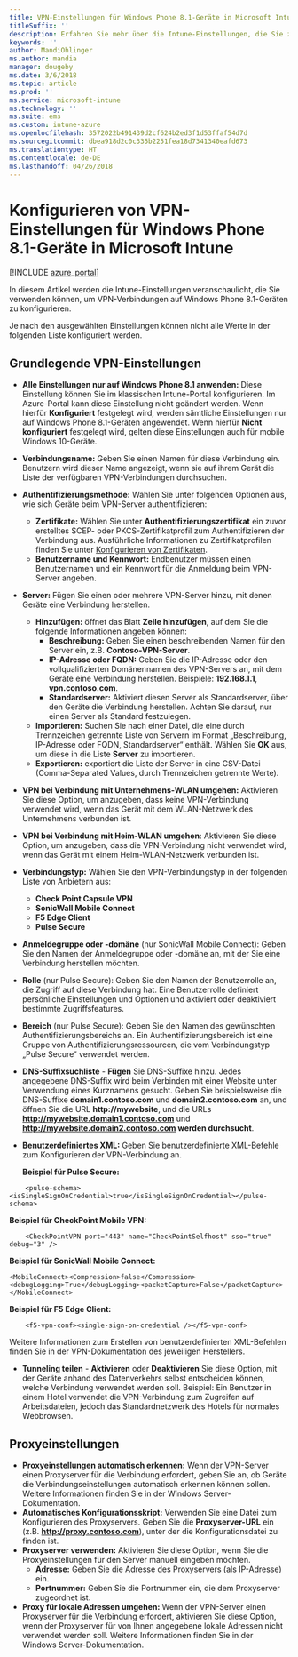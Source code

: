 ```yaml
---
title: VPN-Einstellungen für Windows Phone 8.1-Geräte in Microsoft Intune
titleSuffix: ''
description: Erfahren Sie mehr über die Intune-Einstellungen, die Sie zum Konfigurieren von VPN-Verbindungen auf Windows Phone 8.1-Geräten verwenden können.
keywords: ''
author: MandiOhlinger
ms.author: mandia
manager: dougeby
ms.date: 3/6/2018
ms.topic: article
ms.prod: ''
ms.service: microsoft-intune
ms.technology: ''
ms.suite: ems
ms.custom: intune-azure
ms.openlocfilehash: 3572022b491439d2cf624b2ed3f1d53ffaf54d7d
ms.sourcegitcommit: dbea918d2c0c335b2251fea18d7341340eafd673
ms.translationtype: HT
ms.contentlocale: de-DE
ms.lasthandoff: 04/26/2018
---
```

# <a name="configure-vpn-settings-in-microsoft-intune-for-devices-running-windows-phone-81"></a>Konfigurieren von VPN-Einstellungen für Windows Phone 8.1-Geräte in Microsoft Intune

[!INCLUDE [azure_portal](./includes/azure_portal.md)]

In diesem Artikel werden die Intune-Einstellungen veranschaulicht, die Sie verwenden können, um VPN-Verbindungen auf Windows Phone 8.1-Geräten zu konfigurieren.


Je nach den ausgewählten Einstellungen können nicht alle Werte in der folgenden Liste konfiguriert werden.

## <a name="base-vpn-settings"></a>Grundlegende VPN-Einstellungen

- **Alle Einstellungen nur auf Windows Phone 8.1 anwenden:** Diese Einstellung können Sie im klassischen Intune-Portal konfigurieren. Im Azure-Portal kann diese Einstellung nicht geändert werden. Wenn hierfür **Konfiguriert** festgelegt wird, werden sämtliche Einstellungen nur auf Windows Phone 8.1-Geräten angewendet. Wenn hierfür **Nicht konfiguriert** festgelegt wird, gelten diese Einstellungen auch für mobile Windows 10-Geräte.
- **Verbindungsname:** Geben Sie einen Namen für diese Verbindung ein. Benutzern wird dieser Name angezeigt, wenn sie auf ihrem Gerät die Liste der verfügbaren VPN-Verbindungen durchsuchen.
- **Authentifizierungsmethode:** Wählen Sie unter folgenden Optionen aus, wie sich Geräte beim VPN-Server authentifizieren:
    - **Zertifikate:** Wählen Sie unter **Authentifizierungszertifikat** ein zuvor erstelltes SCEP- oder PKCS-Zertifikatprofil zum Authentifizieren der Verbindung aus. Ausführliche Informationen zu Zertifikatprofilen finden Sie unter [Konfigurieren von Zertifikaten](certificates-configure.md).
    - **Benutzername und Kennwort:** Endbenutzer müssen einen Benutzernamen und ein Kennwort für die Anmeldung beim VPN-Server angeben.
- **Server:** Fügen Sie einen oder mehrere VPN-Server hinzu, mit denen Geräte eine Verbindung herstellen.
    - **Hinzufügen:** öffnet das Blatt **Zeile hinzufügen**, auf dem Sie die folgende Informationen angeben können:
        - **Beschreibung:** Geben Sie einen beschreibenden Namen für den Server ein, z.B. **Contoso-VPN-Server**.
        - **IP-Adresse oder FQDN:** Geben Sie die IP-Adresse oder den vollqualifizierten Domänennamen des VPN-Servers an, mit dem Geräte eine Verbindung herstellen. Beispiele: **192.168.1.1**, **vpn.contoso.com**.
        - **Standardserver:** Aktiviert diesen Server als Standardserver, über den Geräte die Verbindung herstellen. Achten Sie darauf, nur einen Server als Standard festzulegen.
    - **Importieren:** Suchen Sie nach einer Datei, die eine durch Trennzeichen getrennte Liste von Servern im Format „Beschreibung, IP-Adresse oder FQDN, Standardserver“ enthält. Wählen Sie **OK** aus, um diese in die Liste **Server** zu importieren.
    - **Exportieren:** exportiert die Liste der Server in eine CSV-Datei (Comma-Separated Values, durch Trennzeichen getrennte Werte).

- **VPN bei Verbindung mit Unternehmens-WLAN umgehen:** Aktivieren Sie diese Option, um anzugeben, dass keine VPN-Verbindung verwendet wird, wenn das Gerät mit dem WLAN-Netzwerk des Unternehmens verbunden ist.
- **VPN bei Verbindung mit Heim-WLAN umgehen**: Aktivieren Sie diese Option, um anzugeben, dass die VPN-Verbindung nicht verwendet wird, wenn das Gerät mit einem Heim-WLAN-Netzwerk verbunden ist.

- **Verbindungstyp:** Wählen Sie den VPN-Verbindungstyp in der folgenden Liste von Anbietern aus:
    - **Check Point Capsule VPN**
    - **SonicWall Mobile Connect**
    - **F5 Edge Client**
    - **Pulse Secure**

- **Anmeldegruppe oder -domäne** (nur SonicWall Mobile Connect): Geben Sie den Namen der Anmeldegruppe oder -domäne an, mit der Sie eine Verbindung herstellen möchten.
- **Rolle** (nur Pulse Secure): Geben Sie den Namen der Benutzerrolle an, die Zugriff auf diese Verbindung hat. Eine Benutzerrolle definiert persönliche Einstellungen und Optionen und aktiviert oder deaktiviert bestimmte Zugriffsfeatures.
- **Bereich** (nur Pulse Secure): Geben Sie den Namen des gewünschten Authentifizierungsbereichs an. Ein Authentifizierungsbereich ist eine Gruppe von Authentifizierungsressourcen, die vom Verbindungstyp „Pulse Secure“ verwendet werden.

- **DNS-Suffixsuchliste** - **Fügen** Sie DNS-Suffixe hinzu. Jedes angegebene DNS-Suffix wird beim Verbinden mit einer Website unter Verwendung eines Kurznamens gesucht. Geben Sie beispielsweise die DNS-Suffixe **domain1.contoso.com** und **domain2.contoso.com** an, und öffnen Sie die URL **http://mywebsite**, und die URLs **http://mywebsite.domain1.contoso.com** und **http://mywebsite.domain2.contoso.com werden durchsucht**.

- **Benutzerdefiniertes XML:** Geben Sie benutzerdefinierte XML-Befehle zum Konfigurieren der VPN-Verbindung an.

    **Beispiel für Pulse Secure:**

```
    <pulse-schema><isSingleSignOnCredential>true</isSingleSignOnCredential></pulse-schema>
```

**Beispiel für CheckPoint Mobile VPN:**

```
    <CheckPointVPN port="443" name="CheckPointSelfhost" sso="true" debug="3" />
```

**Beispiel für SonicWall Mobile Connect:**
```
<MobileConnect><Compression>false</Compression><debugLogging>True</debugLogging><packetCapture>False</packetCapture></MobileConnect>
```

**Beispiel für F5 Edge Client:**
```
    <f5-vpn-conf><single-sign-on-credential /></f5-vpn-conf>
```

Weitere Informationen zum Erstellen von benutzerdefinierten XML-Befehlen finden Sie in der VPN-Dokumentation des jeweiligen Herstellers.

- **Tunneling teilen** - **Aktivieren** oder **Deaktivieren** Sie diese Option, mit der Geräte anhand des Datenverkehrs selbst entscheiden können, welche Verbindung verwendet werden soll. Beispiel: Ein Benutzer in einem Hotel verwendet die VPN-Verbindung zum Zugreifen auf Arbeitsdateien, jedoch das Standardnetzwerk des Hotels für normales Webbrowsen.




## <a name="proxy-settings"></a>Proxyeinstellungen

- **Proxyeinstellungen automatisch erkennen:** Wenn der VPN-Server einen Proxyserver für die Verbindung erfordert, geben Sie an, ob Geräte die Verbindungseinstellungen automatisch erkennen können sollen. Weitere Informationen finden Sie in der Windows Server-Dokumentation.
- **Automatisches Konfigurationsskript:** Verwenden Sie eine Datei zum Konfigurieren des Proxyservers. Geben Sie die **Proxyserver-URL** ein (z.B. **http://proxy.contoso.com**), unter der die Konfigurationsdatei zu finden ist.
- **Proxyserver verwenden:** Aktivieren Sie diese Option, wenn Sie die Proxyeinstellungen für den Server manuell eingeben möchten.
    - **Adresse:** Geben Sie die Adresse des Proxyservers (als IP-Adresse) ein.
    - **Portnummer:** Geben Sie die Portnummer ein, die dem Proxyserver zugeordnet ist.
- **Proxy für lokale Adressen umgehen:** Wenn der VPN-Server einen Proxyserver für die Verbindung erfordert, aktivieren Sie diese Option, wenn der Proxyserver für von Ihnen angegebene lokale Adressen nicht verwendet werden soll. Weitere Informationen finden Sie in der Windows Server-Dokumentation.
